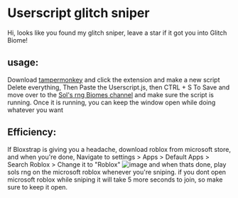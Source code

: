 # Userscript glitch sniper 
Hi, looks like you found my glitch sniper, leave a star if it got you into Glitch Biome!

## usage:   
Download [tampermonkey](https://www.tampermonkey.net/) and click the extension and make a new script
Delete everything, Then Paste the Userscript.js, then CTRL + S To Save and move over to the [Sol's rng Biomes channel](https://discord.com/channels/1186570213077041233/1282542323590496277) and make sure the script is running. Once it is running, you can keep the window open while doing whatever you want
## Efficiency:
If Bloxstrap is giving you a headache, download roblox from microsoft store, and when you're done, Navigate to settings > Apps > Default Apps > Search Roblox > Change it to "Roblox"
![image](https://github.com/user-attachments/assets/5e44fb71-b82e-45a3-a1fa-d6ee7138dbab)
and when thats done, play sols rng on the microsoft roblox whenever you're sniping. if you dont open microsoft roblox while sniping it will take 5 more seconds to join, so make sure to keep it open.
